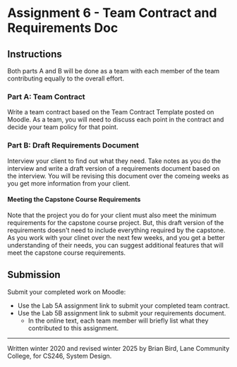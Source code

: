 # Assignment 6 - Team Contract and Requirements Doc

## Instructions

Both parts A and B will be done as a team with each member of the team contributing equally to the overall effort.

### Part A: Team Contract

Write a team contract based on the Team Contract Template posted on Moodle. As a team, you will need to discuss each point in the contract and decide your team policy for that point.

### Part B: Draft Requirements Document

Interview your client to find out what they need. Take notes as you do the interview and write a draft version of a requirements document based on the interview. You will be revising this document over the comeing weeks as you get more information from your client.

#### Meeting the Capstone Course Requirements

Note that the project you do for your client must also meet the minimum requirements for the capstone course project. But, this draft version of the requirements doesn't need to include everything required by the capstone. As you work with your clinet over the next few weeks, and you get a better understanding of their needs, you can suggest additional features that will meet the capstone course requirements.

## Submission

Submit your completed work on Moodle:

- Use the Lab 5A assignment link to submit your completed team contract.
- Use the Lab 5B assignment link to submit your requirements document.
  - In the online text, each team member will briefly list what they contributed to this assignment.





-----------------------------------------------

Written winter 2020 and revised winter <time>2025</time> by  Brian Bird, Lane Community College, for CS246, System Design.